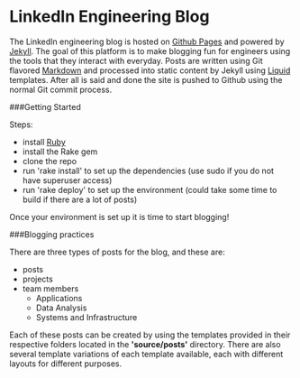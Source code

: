 LinkedIn Engineering Blog
=========================

The LinkedIn engineering blog is hosted on [Github Pages](http://pages.github.com/) and powered by [Jekyll](http://www.jekyllrb.com). 
The goal of this platform is to make blogging fun for engineers using the tools that they interact with everyday. 
Posts are written using Git flavored [Markdown](http://daringfireball.net/projects/markdown/) and processed into 
static content by Jekyll using [Liquid](http://liquidmarkup.org/) templates. After all is said and done the site is 
pushed to Github using the normal Git commit process.

###Getting Started

Steps:
* install [Ruby](http://www.ruby-lang.org/en/downloads/) 
* install the Rake gem
* clone the repo
* run 'rake install' to set up the dependencies (use sudo if you do not have superuser access)
* run 'rake deploy' to set up the environment (could take some time to build if there are a lot of posts)

Once your environment is set up it is time to start blogging!

###Blogging practices

There are three types of posts for the blog, and these are:

* posts
* projects
* team members
  * Applications
  * Data Analysis
  * Systems and Infrastructure

Each of these posts can be created by using the templates provided in their respective folders located in the 
**'source/posts'** directory. There are also several template variations of each template available, each with different 
layouts for different purposes.




